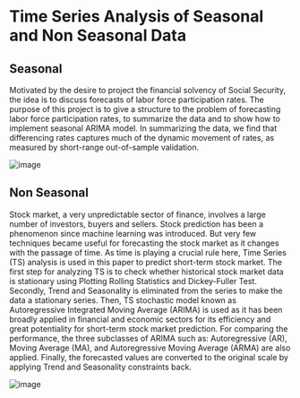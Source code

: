 # Time Series Analysis of Seasonal and Non Seasonal Data

## Seasonal 
Motivated by the desire to project the financial solvency of Social Security, the 
idea is to discuss forecasts of labor force participation rates. The purpose of this 
project is to give a structure to the problem of forecasting labor force participation 
rates, to summarize the data and to show how to implement seasonal ARIMA 
model. In summarizing the data, we find that differencing rates captures much of 
the dynamic movement of rates, as measured by short-range out-of-sample 
validation.

![image](https://github.com/Nikhil9425/TimeSeries_Analysis_Using_R/assets/68101064/9b8e1379-544e-409c-9efd-000648973d19)

## Non Seasonal
Stock market, a very unpredictable sector of finance, involves a large number of 
investors, buyers and sellers. Stock prediction has been a phenomenon since 
machine learning was introduced. But very few techniques became useful for 
forecasting the stock market as it changes with the passage of time. As time is 
playing a crucial rule here, Time Series (TS) analysis is used in this paper to 
predict short-term stock market. The first step for analyzing TS is to check whether 
historical stock market data is stationary using Plotting Rolling Statistics and 
Dickey-Fuller Test. Secondly, Trend and Seasonality is eliminated from the series 
to make the data a stationary series. Then, TS stochastic model known as 
Autoregressive Integrated Moving Average (ARIMA) is used as it has been 
broadly applied in financial and economic sectors for its efficiency and great 
potentiality for short-term stock market prediction. For comparing the 
performance, the three subclasses of ARIMA such as: Autoregressive (AR),
Moving Average (MA), and Autoregressive Moving Average (ARMA) are also 
applied. Finally, the forecasted values are converted to the original scale by 
applying Trend and Seasonality constraints back.

![image](https://github.com/Nikhil9425/TimeSeries_Analysis_Using_R/assets/68101064/c6087692-72fb-4dc9-a9c9-dbc9c2071543)

